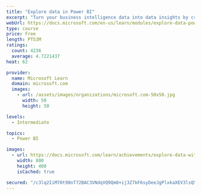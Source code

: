 ```yaml
---
title: "Explore data in Power BI"
excerpt: "Turn your business intelligence data into data insights by creating and configuring Power BI dashboards."
webUrl: https://docs.microsoft.com/en-us/learn/modules/explore-data-power-bi/
type: course
price: Free
length: PT53M
ratings:
  count: 4236
  average: 4.7221437
heat: 62

provider:
  name: Microsoft Learn
  domain: microsoft.com
  images:
    - url: /assets/images/organizations/microsoft.com-50x50.jpg
      width: 50
      height: 50

levels:
  - Intermediate

topics:
  - Power BI

images:
  - url: https://docs.microsoft.com/learn/achievements/explore-data-with-power-bi-desktop-social.png
    width: 800
    height: 400
    isCached: true

secured: "/c3lq2IiM70t98nT72BAC3VNdqVQ9Qm8+ij3Z7kF6syDeeJgPlxkaXEV3lsQSlwhaxAczljosVPPqSjDu8Ro/6NEc0hhQXkmHRctnN7B4Msd30dVcs2yWDEwRru3g3mccwzFMhYZXezerKmOFElUGytfq4x5pMVn+uSJrsfdDspmCEst0QXOGopbCi02YnMxCroymfwK7YwqUD99gfDV7SGILJYqHoGQmovMOscyTFOqNqnI0IM+y6Gl2yMS3SGs8C5dl4tNG1xZO9/s7xRq699Y3Cvpg/njXJYjz9t+fMzkLtuyT2l+iyIQbTQO4gvVM11ZTqKd3S9GGEadrtJq4DBSMmtP9CT7XwWI8C+Mm3z4BOSoKZZ3X1Df+86ddYsTfK6w5Vue2h+DRbuC+wVzKTyUUuDRUFJTV0xBmUumwhM=;PZZhTakEpVPcUsQadJZqfQ=="
---
```


